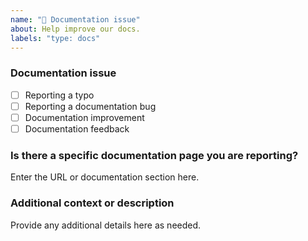 ```yaml
---
name: "📖 Documentation issue"
about: Help improve our docs.
labels: "type: docs"
---
```


### Documentation issue

<!-- (Update "[ ]" to "[x]" to check a box) -->

- [ ] Reporting a typo
- [ ] Reporting a documentation bug
- [ ] Documentation improvement
- [ ] Documentation feedback

<!--
  If your issue is not regarding the documentation, please choose an issue type:
  https://github.com/BlackBeltTechnology/jetty-metrics/issues/new/choose
-->

### Is there a specific documentation page you are reporting?

Enter the URL or documentation section here.

### Additional context or description

Provide any additional details here as needed.
